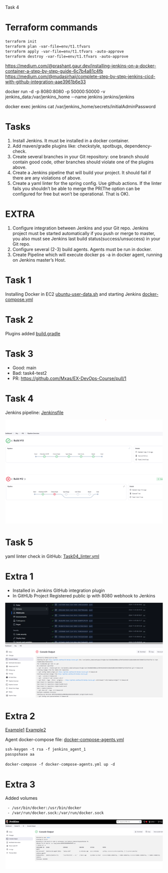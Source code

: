 Task 4

# Terraform commands

    terraform init
    terraform plan -var-file=env/t1.tfvars
    terraform apply -var-file=env/t1.tfvars -auto-approve
    terraform destroy -var-file=env/t1.tfvars -auto-approve



https://medium.com/@prashant.gaur.dev/installing-jenkins-on-a-docker-container-a-step-by-step-guide-6c7b4a81c4fb
https://medium.com/@mudasirhaji/complete-step-by-step-jenkins-cicd-with-github-integration-aae3961b6e33

docker run -d -p 8080:8080 -p 50000:50000 -v jenkins_data:/var/jenkins_home --name jenkins jenkins/jenkins

docker exec jenkins cat /var/jenkins_home/secrets/initialAdminPassword



# Tasks
1. Install Jenkins. It must be installed in a docker container.
2. Add maven/gradle plugins like: checkstyle, spotbugs, dependency-check.
3. Create several branches in your Git repository: one branch should contain good code, other branches should violate one of the plugins above.
4. Create a Jenkins pipeline that will build your project. It should fail if there are any violations of above.
5. Create a yaml linter for the spring config. Use github actions. If the linter fails you shouldn’t be able to merge the PR(The option can be configured for free but won’t be operational. That is OK).



# EXTRA
1. Configure integration between Jenkins and your Git repo. Jenkins project must be started automatically if you push or merge to master, you also must see Jenkins last build status(success/unsuccess) in your Git repo.
2. Configure several (2-3) build agents. Agents must be run in docker.
3. Create Pipeline which will execute docker ps -a in docker agent, running on Jenkins master’s Host.

# Task 1

Installing Docker in EC2 [ubuntu-user-data.sh](awsinfra%2Fscripts%2Fubuntu-user-data.sh) and starting Jenkins [docker-compose.yml](awsinfra%2Ffiles%2Fdocker-compose.yml) 

# Task 2 

Plugins added [build.gradle](demo%2Fbuild.gradle)

# Task 3

- Good: main
- Bad: task4-test2
- PR: https://github.com/Mxas/EX-DevOps-Course/pull/1

# Task 4

Jenkins pipeline: [Jenkinsfile](demo%2FJenkinsfile)

![Successful Pipeline](docs%2Fgreem_pip.png)
![Failed Pipeline](docs%2Fred_pipe.png)

# Task 5

yaml linter check in GitHub:  [Task04_linter.yml](..%2F.github%2Fworkflows%2FTask04_linter.yml)

# Extra 1

- Installed in Jenkins GitHub integration plugin
- In GitHUb Project Registered public ip with 8080 webhook to Jenkins

![github_webhooks.png](docs%2Fgithub_webhooks.png)
![webhook_start.png](docs%2Fwebhook_start.png)


# Extra 2

[Example1](https://github.com/ashiqursuperfly/Jenkins-Controller-Agent-Setup)
[Example2](https://www.jenkins.io/doc/book/using/using-agents/)

Agent docker-compose file:  [docker-compose-agents.yml](awsinfra%2Ffiles%2Fdocker-compose-agents.yml)



    ssh-keygen -t rsa -f jenkins_agent_1
    passpshase aa

    docker-compose -f docker-compose-agents.yml up -d 


# Extra 3

Added volumes  


     - /usr/bin/docker:/usr/bin/docker
     - /var/run/docker.sock:/var/run/docker.sock

![docker-ps.png](docs%2Fdocker-ps.png)